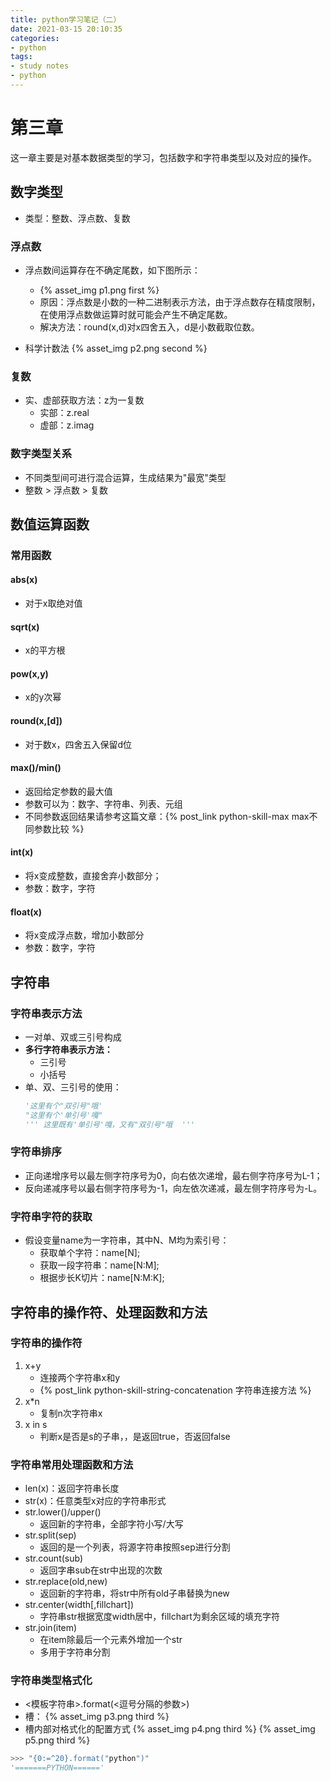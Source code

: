 ```yaml
---
title: python学习笔记（二）
date: 2021-03-15 20:10:35
categories:
- python
tags:
- study notes
- python
---
```


# 第三章
这一章主要是对基本数据类型的学习，包括数字和字符串类型以及对应的操作。

## 数字类型

* 类型：整数、浮点数、复数

### 浮点数

* 浮点数间运算存在不确定尾数，如下图所示：
    - {% asset_img p1.png first %}
    - 原因：浮点数是小数的一种二进制表示方法，由于浮点数存在精度限制，在使用浮点数做运算时就可能会产生不确定尾数。
    - 解决方法：round(x,d)对x四舍五入，d是小数截取位数。

* 科学计数法
{% asset_img p2.png second %}

### 复数

* 实、虚部获取方法：z为一复数
    - 实部：z.real
    - 虚部：z.imag

### 数字类型关系

* 不同类型间可进行混合运算，生成结果为"最宽"类型
* 整数 > 浮点数 > 复数

## 数值运算函数

### 常用函数

#### abs(x)

* 对于x取绝对值

#### sqrt(x)
* x的平方根

#### pow(x,y)

* x的y次幂

#### round(x,[d])
* 对于数x，四舍五入保留d位

#### max()/min()
* 返回给定参数的最大值
* 参数可以为：数字、字符串、列表、元组
* 不同参数返回结果请参考这篇文章：{% post_link python-skill-max max不同参数比较 %}

#### int(x)
* 将x变成整数，直接舍弃小数部分；
* 参数：数字，字符

#### float(x)
* 将x变成浮点数，增加小数部分
* 参数：数字，字符

## 字符串

### 字符串表示方法

* 一对单、双或三引号构成
* **多行字符串表示方法：**
    - 三引号
    - 小括号
* 单、双、三引号的使用：
    ```python
    '这里有个"双引号"哦' 
    "这里有个'单引号'嘎"
    ''' 这里既有'单引号'嘎，又有"双引号"哦  '''
    ```

### 字符串排序

* 正向递增序号以最左侧字符序号为0，向右依次递增，最右侧字符序号为L-1；
* 反向递减序号以最右侧字符序号为-1，向左依次递减，最左侧字符序号为-L。

### 字符串字符的获取

* 假设变量name为一字符串，其中N、M均为索引号：
    - 获取单个字符：name[N];
    - 获取一段字符串：name[N:M];
    - 根据步长K切片：name[N:M:K];

## 字符串的操作符、处理函数和方法

### 字符串的操作符

1. x+y
    - 连接两个字符串x和y
    - {% post_link python-skill-string-concatenation 字符串连接方法 %}
2. x*n
    - 复制n次字符串x
3. x in s
    - 判断x是否是s的子串，，是返回true，否返回false

### 字符串常用处理函数和方法

* len(x)：返回字符串长度
* str(x)：任意类型x对应的字符串形式
* str.lower()/upper()
    - 返回新的字符串，全部字符小写/大写
* str.split(sep)
    - 返回的是一个列表，将源字符串按照sep进行分割
* str.count(sub)
    - 返回字串sub在str中出现的次数
* str.replace(old,new)
    - 返回新的字符串，将str中所有old子串替换为new
* str.center(width[,fillchart])
    - 字符串str根据宽度width居中，fillchart为剩余区域的填充字符
* str.join(item)
    - 在item除最后一个元素外增加一个str
    - 多用于字符串分割

### 字符串类型格式化

* <模板字符串>.format(<逗号分隔的参数>)
* 槽：
{% asset_img p3.png third %}
* 槽内部对格式化的配置方式
{% asset_img p4.png third %}
{% asset_img p5.png third %}
```python
>>> "{0:=^20}.format("python")"
'=======PYTHON======'
```